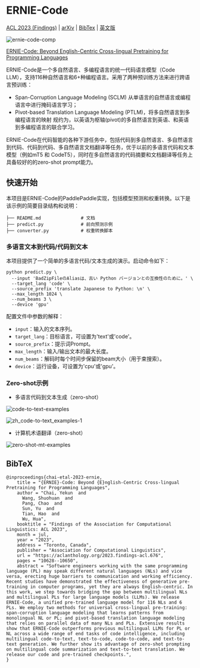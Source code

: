 # ERNIE-Code

[ACL 2023 (Findings)](https://aclanthology.org/2023.findings-acl.676/) | [arXiv](https://arxiv.org/pdf/2212.06742) | [BibTex](https://github.com/PaddlePaddle/PaddleNLP/tree/develop/model_zoo/ernie-code/README.md#bibtex) | [英文版](./README.en.md)

![ernie-code-comp](https://github.com/KB-Ding/PaddleNLP/assets/13767887/2a550b46-a7d5-416d-b300-83cce7044be4)

[ERNIE-Code: Beyond English-Centric Cross-lingual Pretraining for Programming Languages](https://aclanthology.org/2023.findings-acl.676.pdf)


ERNIE-Code是一个多自然语言、多编程语言的统一代码语言模型（Code LLM），支持116种自然语言和6+种编程语言。采用了两种预训练方法来进行跨语言预训练：
- Span-Corruption Language Modeling (SCLM) 从单语言的自然语言或编程语言中进行掩码语言学习；
- Pivot-based Translation Language Modeling (PTLM)，将多自然语言到多编程语言的映射 规约为，以英语为枢轴(pivot)的多自然语言到英语、和英语到多编程语言的联合学习。

ERNIE-Code在代码智能的各种下游任务中，包括代码到多自然语言、多自然语言到代码、代码到代码、多自然语言文档翻译等任务，优于以前的多语言代码和文本模型（例如mT5 和 CodeT5），同时在多自然语言的代码摘要和文档翻译等任务上具备较好的的zero-shot prompt能力。

## 快速开始

本项目是ERNIE-Code的PaddlePaddle实现，包括模型预测和权重转换。以下是该示例的简要目录结构和说明：

```text
├── README.md               # 文档
├── predict.py              # 前向预测示例
├── converter.py            # 权重转换脚本
```

### 多语言文本到代码/代码到文本

本项目提供了一个简单的多语言代码/文本生成的演示。启动命令如下：

```shell
python predict.py \
  --input 'BadZipFileのAliasは、古い Python バージョンとの互換性のために。' \
  --target_lang 'code' \
  --source_prefix 'translate Japanese to Python: \n' \
  --max_length 1024 \
  --num_beams 3 \
  --device 'gpu'
```

配置文件中参数的解释：
- `input`：输入的文本序列。
- `target_lang`：目标语言，可设置为'text'或'code'。
- `source_prefix`：提示词Prompt。
- `max_length`：输入/输出文本的最大长度。
- `num_beams`：解码时每个时间步保留的beam大小（用于束搜索）。
- `device`：运行设备，可设置为'cpu'或'gpu'。



### Zero-shot示例
- 多语言代码到文本生成（zero-shot）

![code-to-text-examples](https://github.com/KB-Ding/PaddleNLP/assets/13767887/7dbf225e-e6be-401d-9f6c-f733e2f68f76)

![zh_code-to-text_examples-1](https://github.com/KB-Ding/PaddleNLP/assets/13767887/2d1ba091-f43c-4f3e-95c6-0038ede9e63e)

- 计算机术语翻译（zero-shot）

![zero-shot-mt-examples](https://github.com/KB-Ding/PaddleNLP/assets/13767887/8be1a977-fa21-4a46-86ba-136fa8276a1a)


## BibTeX
```
@inproceedings{chai-etal-2023-ernie,
    title = "{ERNIE}-Code: Beyond {E}nglish-Centric Cross-lingual Pretraining for Programming Languages",
    author = "Chai, Yekun  and
      Wang, Shuohuan  and
      Pang, Chao  and
      Sun, Yu  and
      Tian, Hao  and
      Wu, Hua",
    booktitle = "Findings of the Association for Computational Linguistics: ACL 2023",
    month = jul,
    year = "2023",
    address = "Toronto, Canada",
    publisher = "Association for Computational Linguistics",
    url = "https://aclanthology.org/2023.findings-acl.676",
    pages = "10628--10650",
    abstract = "Software engineers working with the same programming language (PL) may speak different natural languages (NLs) and vice versa, erecting huge barriers to communication and working efficiency. Recent studies have demonstrated the effectiveness of generative pre-training in computer programs, yet they are always English-centric. In this work, we step towards bridging the gap between multilingual NLs and multilingual PLs for large language models (LLMs). We release ERNIE-Code, a unified pre-trained language model for 116 NLs and 6 PLs. We employ two methods for universal cross-lingual pre-training: span-corruption language modeling that learns patterns from monolingual NL or PL; and pivot-based translation language modeling that relies on parallel data of many NLs and PLs. Extensive results show that ERNIE-Code outperforms previous multilingual LLMs for PL or NL across a wide range of end tasks of code intelligence, including multilingual code-to-text, text-to-code, code-to-code, and text-to-text generation. We further show its advantage of zero-shot prompting on multilingual code summarization and text-to-text translation. We release our code and pre-trained checkpoints.",
}
```
